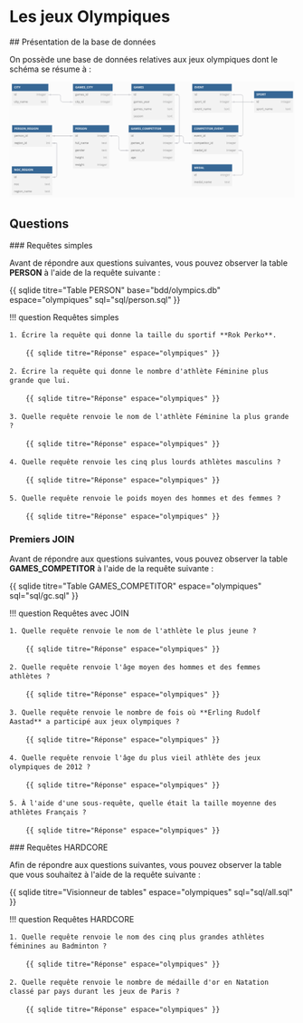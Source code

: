 # Les jeux Olympiques

## Présentation de la base de données

On possède une base de données relatives aux jeux olympiques dont le schéma se résume à :

<center>
    <img src="./images/bdd.png" alt="image" width="1200" height="auto">
</center>

## Questions

### Requêtes simples

Avant de répondre aux questions suivantes, vous pouvez observer la table **PERSON** à l'aide de la requête suivante :

{{ sqlide titre="Table PERSON" base="bdd/olympics.db" espace="olympiques" sql="sql/person.sql" }}

!!! question Requêtes simples

    1. Écrire la requête qui donne la taille du sportif **Rok Perko**.

        {{ sqlide titre="Réponse" espace="olympiques" }}

    2. Écrire la requête qui donne le nombre d'athlète Féminine plus grande que lui.

        {{ sqlide titre="Réponse" espace="olympiques" }}

    3. Quelle requête renvoie le nom de l'athlète Féminine la plus grande ?

        {{ sqlide titre="Réponse" espace="olympiques" }}

    4. Quelle requête renvoie les cinq plus lourds athlètes masculins ?

        {{ sqlide titre="Réponse" espace="olympiques" }}

    5. Quelle requête renvoie le poids moyen des hommes et des femmes ?

        {{ sqlide titre="Réponse" espace="olympiques" }}

### Premiers JOIN

Avant de répondre aux questions suivantes, vous pouvez observer la table **GAMES_COMPETITOR** à l'aide de la requête suivante :

{{ sqlide titre="Table GAMES_COMPETITOR" espace="olympiques" sql="sql/gc.sql" }}

!!! question Requêtes avec JOIN

    1. Quelle requête renvoie le nom de l'athlète le plus jeune ?

        {{ sqlide titre="Réponse" espace="olympiques" }}

    2. Quelle requête renvoie l'âge moyen des hommes et des femmes athlètes ?

        {{ sqlide titre="Réponse" espace="olympiques" }}

    3. Quelle requête renvoie le nombre de fois où **Erling Rudolf Aastad** a participé aux jeux olympiques ?

        {{ sqlide titre="Réponse" espace="olympiques" }}

    4. Quelle requête renvoie l'âge du plus vieil athlète des jeux olympiques de 2012 ?

        {{ sqlide titre="Réponse" espace="olympiques" }}

    5. À l'aide d'une sous-requête, quelle était la taille moyenne des athlètes Français ?

        {{ sqlide titre="Réponse" espace="olympiques" }}

### Requêtes HARDCORE

Afin de répondre aux questions suivantes, vous pouvez observer la table que vous souhaitez à l'aide de la requête suivante :

{{ sqlide titre="Visionneur de tables" espace="olympiques" sql="sql/all.sql" }}

!!! question Requêtes HARDCORE

    1. Quelle requête renvoie le nom des cinq plus grandes athlètes féminines au Badminton ?

        {{ sqlide titre="Réponse" espace="olympiques" }}

    2. Quelle requête renvoie le nombre de médaille d'or en Natation classé par pays durant les jeux de Paris ?

        {{ sqlide titre="Réponse" espace="olympiques" }}